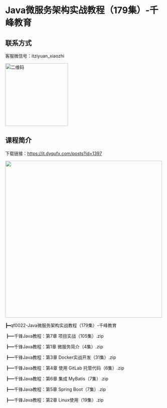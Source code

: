 # Java微服务架构实战教程（179集）-千峰教育

## 联系方式

客服微信号：itziyuan_xiaozhi

<img src="https://ziyuanyun.oss-cn-guangzhou.aliyuncs.com/common/20240614073449/666b82192834a.jpg" width="200" height="200" alt="二维码">

## 课程简介

下载链接：https://it.dyqufx.com/posts?id=1397

<img src="https://ziyuanyun.oss-cn-guangzhou.aliyuncs.com/yun/20240515153925/664466addf075.jpg" width="500" alt="">

  ┣━qf0022-Java微服务架构实战教程（179集）-千峰教育

 ┣━千锋Java教程：第7章 项目实战（105集）.zip

 ┣━千锋Java教程：第1章 微服务简介（4集）.zip

 ┣━千锋Java教程：第3章 Docker实战开发（31集）.zip

 ┣━千锋Java教程：第4章 使用 GitLab 托管代码（6集）.zip

 ┣━千锋Java教程：第6章 集成 MyBatis（7集）.zip

 ┣━千锋Java教程：第5章 Spring Boot（7集）.zip

 ┣━千锋Java教程：第2章 Linux使用（19集）.zip

  